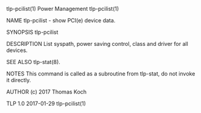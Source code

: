 tlp-pcilist(1)                                                   Power Management                                                   tlp-pcilist(1)

NAME
       tlp-pcilist - show PCI(e) device data.

SYNOPSIS
       tlp-pcilist

DESCRIPTION
       List syspath, power saving control, class and driver for all devices.

SEE ALSO
       tlp-stat(8).

NOTES
       This command is called as a subroutine from tlp-stat, do not invoke it directly.

AUTHOR
       (c) 2017 Thomas Koch <linrunner at gmx.net>

TLP 1.0                                                             2017-01-29                                                      tlp-pcilist(1)
